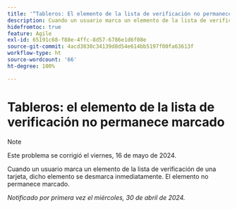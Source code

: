 ```yaml
---
title: '“Tableros: El elemento de la lista de verificación no permanece marcado”'
description: Cuando un usuario marca un elemento de la lista de verificación de una tarjeta, dicho elemento se desmarca inmediatamente. El elemento no permanece marcado.
hidefromtoc: true
feature: Agile
exl-id: 65191c68-f88e-4ffc-8d57-6786e1d6f08e
source-git-commit: 4acd3830c34139d8d54e614bb5197f00fa63613f
workflow-type: ht
source-wordcount: '66'
ht-degree: 100%

---
```


# Tableros: el elemento de la lista de verificación no permanece marcado

>[!NOTE]
>
>Este problema se corrigió el viernes, 16 de mayo de 2024.

Cuando un usuario marca un elemento de la lista de verificación de una tarjeta, dicho elemento se desmarca inmediatamente. El elemento no permanece marcado.

_Notificado por primera vez el miércoles, 30 de abril de 2024._
